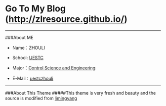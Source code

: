 # Go To My Blog (http://zlresource.github.io/)

---

###About ME

- Name：ZHOULI
- School: [UESTC](http://www.uestc.edu.cn/)
- Major：[Control Science and Engineering](http://baike.baidu.com/view/62820.htm)

- E-Mail：[uestczhouli](http://weibo.com/zhouli)


---

###About This Theme 
#####This theme is very fresh and beauty and the source is modified from [limingyang](https://github.com/limingyang2012)





